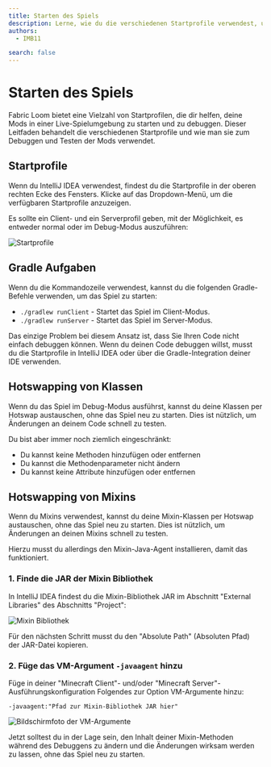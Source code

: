```yaml
---
title: Starten des Spiels
description: Lerne, wie du die verschiedenen Startprofile verwendest, um deine Mods in einer Live-Spielumgebung zu starten und zu debuggen.
authors:
  - IMB11

search: false
---
```


# Starten des Spiels

Fabric Loom bietet eine Vielzahl von Startprofilen, die dir helfen, deine Mods in einer Live-Spielumgebung zu starten und zu debuggen. Dieser Leitfaden behandelt die verschiedenen Startprofile und wie man sie zum Debuggen und Testen der Mods verwendet.

## Startprofile

Wenn du IntelliJ IDEA verwendest, findest du die Startprofile in der oberen rechten Ecke des Fensters. Klicke auf das Dropdown-Menü, um die verfügbaren Startprofile anzuzeigen.

Es sollte ein Client- und ein Serverprofil geben, mit der Möglichkeit, es entweder normal oder im Debug-Modus auszuführen:

![Startprofile](/assets/develop/getting-started/launch-profiles.png)

## Gradle Aufgaben

Wenn du die Kommandozeile verwendest, kannst du die folgenden Gradle-Befehle verwenden, um das Spiel zu starten:

- `./gradlew runClient` - Startet das Spiel im Client-Modus.
- `./gradlew runServer` - Startet das Spiel im Server-Modus.

Das einzige Problem bei diesem Ansatz ist, dass Sie Ihren Code nicht einfach debuggen können. Wenn du deinen Code debuggen willst, musst du die Startprofile in IntelliJ IDEA oder über die Gradle-Integration deiner IDE verwenden.

## Hotswapping von Klassen

Wenn du das Spiel im Debug-Modus ausführst, kannst du deine Klassen per Hotswap austauschen, ohne das Spiel neu zu starten. Dies ist nützlich, um Änderungen an deinem Code schnell zu testen.

Du bist aber immer noch ziemlich eingeschränkt:

- Du kannst keine Methoden hinzufügen oder entfernen
- Du kannst die Methodenparameter nicht ändern
- Du kannst keine Attribute hinzufügen oder entfernen

## Hotswapping von Mixins

Wenn du Mixins verwendest, kannst du deine Mixin-Klassen per Hotswap austauschen, ohne das Spiel neu zu starten. Dies ist nützlich, um Änderungen an deinen Mixins schnell zu testen.

Hierzu musst du allerdings den Mixin-Java-Agent installieren, damit das funktioniert.

### 1. Finde die JAR der Mixin Bibliothek

In IntelliJ IDEA findest du die Mixin-Bibliothek JAR im Abschnitt "External Libraries" des Abschnitts "Project":

![Mixin Bibliothek](/assets/develop/getting-started/mixin-library.png)

Für den nächsten Schritt musst du den "Absolute Path" (Absoluten Pfad) der JAR-Datei kopieren.

### 2. Füge das VM-Argument `-javaagent` hinzu

Füge in deiner "Minecraft Client"- und/oder "Minecraft Server"-Ausführungskonfiguration Folgendes zur Option VM-Argumente hinzu:

```:no-line-numbers
-javaagent:"Pfad zur Mixin-Bibliothek JAR hier"
```

![Bildschirmfoto der VM-Argumente](/assets/develop/getting-started/vm-arguments.png)

Jetzt solltest du in der Lage sein, den Inhalt deiner Mixin-Methoden während des Debuggens zu ändern und die Änderungen wirksam werden zu lassen, ohne das Spiel neu zu starten.

